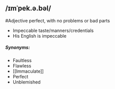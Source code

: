 ## /ɪmˈpek.ə.bəl/  
#Adjective
perfect, with no problems or bad parts

- Impeccable taste/manners/credentials
- His English is impeccable

##### Synonyms:
- Faultless
- Flawless
- [[Immaculate]]
- Perfect
- Unblemished